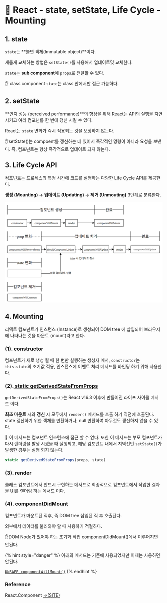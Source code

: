 # 📄 React - state, setState, Life Cycle - Mounting

## 1. state 

`state`는 **불변 객체\(Immutable object\)**이다.

새롭게 교체하는 방법은 `setState()`를 사용해서 업데이트및 교체한다.

`state`는 **sub component**에 `props`로 전달할 수 있다.

 ✋ class component `state`는 class 안에서만 접근 가능하다.

## 2. setState

**인지 성능 \(perceived performance\)**의 향상을 위해 React는 API의 실행을 지연 시키고 여러 컴포넌를 한 번에 갱신 시킬 수 있다.

React는 `state` 변화가 즉시 적용되는 것을 보장하지 않는다.

 ✋setState\(\)는 compoent를 갱신하는 데 있어서 즉각적인 명령이 아니라 요청을 보낸다. 즉, 컴포넌트는 항상 즉각적으로 업데이트 되지 않는다.

## 3. Life Cycle API

컴포넌트는 프로세스의 특정 시간에 코드를 실행하는 다양한 Life Cycle API를 제공한다.

**생성 \(Mounting\) →  업데이트 \(Updating\)  → 제거 \(Unmouting\)**  3단계로 분류한다.

![](../.gitbook/assets/screenshot-from-2016-12-10-00-21-26-1.png)

## 4. Mounting 

리액트 컴포넌트가 인스턴스 \(Instance\)로 생성되어 DOM tree 에 삽입되어 브라우저에 나타나는 것을 마운트 \(mount\)라고 한다.

### \(1\). constructor

컴포넌트가 새로 생성 될 때 한 번만 실행하는 생성자 메서, `constructor`는 `this.state`의 초기값 적용, 인스턴스에 이벤트 처리 메서드를 바인딩 하기 위해 사용한다.

### \(2\).[ static getDerivedStateFromProps](https://ko.reactjs.org/docs/react-component.html#static-getderivedstatefromprops)

`getDerivedStateFromProps()`는 React v16.3 이후에 만들어진 라이프 사이클 메서드 이다.

**최초 마운트** 시와 **갱신** 시 모두에서 `render()` 메서드를 호출 하기 직전에 호출된다. state 갱신하기 위한 객체를 반환하거나, null 반환하여 아무것도 갱신하지 않을 수 있다.

🤚 이 메서드는  컴포넌트 인스턴스에 접근 할 수 없다. 또한 이 메서드는 부모 컴포넌트가 다시 렌더링을 발생 시켰을 때 실행되고, 해당 컴포넌트 내에서 지역전인 `setState()`가 발생한 경우는 실행 되지 않는다.

```jsx
static getDerivedStateFromProps(props, state)
```

### \(3\). render

클래스 컴포넌트에서  반드시 구현하는 메서드로 최종적으로 컴포넌트에서 작업한 결과물 **UI**를 렌더링 하는 메서드 이다.

### \(4\). componentDidMount

컴포넌트가 마운트된 직후, 즉 DOM  tree 삽입된 직 후 호출된다.

외부에서 데이터를 불러와야 할 때 사용하기 적절하다.

 ✋DOM Node가 있어야 하는 초기화 작업 componentDidMount\(\)에서 이루어지면 안된다.

{% hint style="danger" %}
아래의 메서드는 기존에 사용되었지만 이제는 사용하면 안된다.

[`UNSAFE_componentWillMount()`](https://ko.reactjs.org/docs/react-component.html#unsafe_componentwillmount)
{% endhint %}

### Reference <a id="reference"></a>

React.Component [→\(SITE\)](https://ko.reactjs.org/docs/react-component.html)

